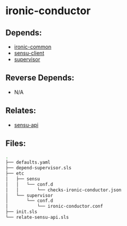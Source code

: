 # ironic-conductor

## Depends:

  -  [ironic-common](/salt/ironic-common)
  -  [sensu-client](/salt/sensu-client)
  -  [supervisor](/salt/supervisor)

## Reverse Depends:

  -  N/A

## Relates:

  -  [sensu-api](/salt/sensu-api)

## Files:

```bash
.
├── defaults.yaml
├── depend-supervisor.sls
├── etc
│   ├── sensu
│   │   └── conf.d
│   │       └── checks-ironic-conductor.json
│   └── supervisor
│       └── conf.d
│           └── ironic-conductor.conf
├── init.sls
└── relate-sensu-api.sls
```
